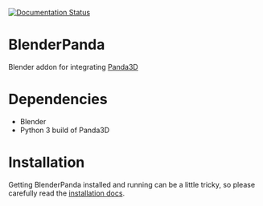 [![Documentation Status](https://readthedocs.org/projects/blenderpanda/badge/?version=latest)](http://blenderpanda.readthedocs.io/en/latest/?badge=latest)

# BlenderPanda
Blender addon for integrating [Panda3D](http://www.panda3d.org/)

# Dependencies
* Blender
* Python 3 build of Panda3D

# Installation
Getting BlenderPanda installed and running can be a little tricky, so please carefully read the [installation docs](https://blenderpanda.readthedocs.org/en/latest/install.html).
